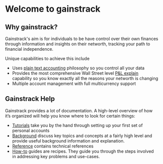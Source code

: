 # Welcome to gainstrack
## Why gainstrack?

Gainstrack's aim is for individuals to be have control over their own finances through information and insights on their networth, tracking your path to financial independence.

Unique capabilities to achieve this include
* Uses [plain text accounting](https://plaintextaccounting.org/) philosophy so you control all your data
* Provides the most comprehensive Wall Street level [P&L explain](/pnlexplain) capability so you know exactly all the reasons your networth is changing
* Multiple account management with full multicurrency support

## Gainstrack Help

Gainstrack provides a lot of documentation. A high-level overview of how it’s organized will help you know where to look for certain things:

- [Tutorials](/docs/tutorial) take you by the hand through setting up your first set of personal accounts
- [Background](/docs/background) discuss key topics and concepts at a fairly high level and provide useful background information and explanation.
- [Reference](/docs/reference) contains technical references
- [How-to](/docs/howto) guides are recipes. They guide you through the steps involved in addressing key problems and use-cases.
